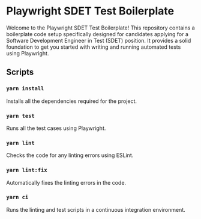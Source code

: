 # Playwright SDET Test Boilerplate

Welcome to the Playwright SDET Test Boilerplate! This repository contains a boilerplate code setup specifically designed for candidates applying for a Software Development Engineer in Test (SDET) position. It provides a solid foundation to get you started with writing and running automated tests using Playwright.

## Scripts

### `yarn install`

Installs all the dependencies required for the project.

### `yarn test`

Runs all the test cases using Playwright.

### `yarn lint`

Checks the code for any linting errors using ESLint.

### `yarn lint:fix`

Automatically fixes the linting errors in the code.

### `yarn ci`

Runs the linting and test scripts in a continuous integration environment.
